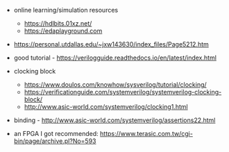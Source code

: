 
* online learning/simulation resources
  * https://hdlbits.01xz.net/
  * https://edaplayground.com

* https://personal.utdallas.edu/~jxw143630/index_files/Page5212.htm
* good tutorial - https://verilogguide.readthedocs.io/en/latest/index.html

* clocking block
  * https://www.doulos.com/knowhow/sysverilog/tutorial/clocking/
  * https://verificationguide.com/systemverilog/systemverilog-clocking-block/
  * http://www.asic-world.com/systemverilog/clocking1.html
* binding - http://www.asic-world.com/systemverilog/assertions22.html

* an FPGA I got recommended: https://www.terasic.com.tw/cgi-bin/page/archive.pl?No=593